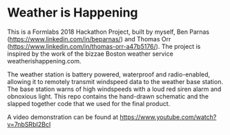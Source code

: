 # Weather is Happening
This is a Formlabs 2018 Hackathon Project, built by myself, Ben Parnas (https://www.linkedin.com/in/beparnas/) and Thomas Orr (https://www.linkedin.com/in/thomas-orr-a47b5176/). The project is inspired by the work of the bizzae Boston weather service weatherishappening.com.

The weather station is battery powered, waterproof and radio-enabled, allowing it to remotely transmit windspeed data to the weather base station. The base station warns of high windspeeds with a loud red siren alarm and obnoxious light. This repo contains the hand-drawn schematic and the slapped together code that we used for the final product.

A video demonstration can be found at https://www.youtube.com/watch?v=7nbSRbI2BcI
